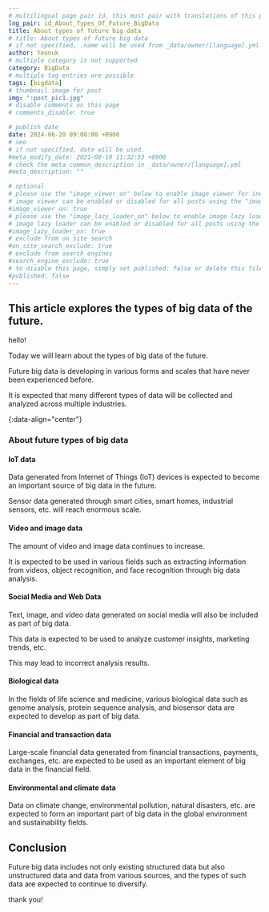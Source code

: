 ```yaml
---
# multilingual page pair id, this must pair with translations of this page. (This name must be unique)
lng_pair: id_About_Types_Of_Future_BigData
title: About types of future big data
# title: About types of future big data
# if not specified, .name will be used from _data/owner/[language].yml
author: Yeonuk
# multiple category is not supported
category: BigData
# multiple tag entries are possible
tags: [bigdata]
# thumbnail image for post
img: ":post_pic1.jpg"
# disable comments on this page
# comments_disable: true

# publish date
date: 2024-06-20 09:00:00 +0900
# seo
# if not specified, date will be used.
#meta_modify_date: 2021-08-10 11:32:53 +0900
# check the meta_common_description in _data/owner/[language].yml
#meta_description: ""

# optional
# please use the "image_viewer_on" below to enable image viewer for individual pages or posts (_posts/ or [language]/_posts folders).
# image viewer can be enabled or disabled for all posts using the "image_viewer_posts: true" setting in _data/conf/main.yml.
#image_viewer_on: true
# please use the "image_lazy_loader_on" below to enable image lazy loader for individual pages or posts (_posts/ or [language]/_posts folders).
# image lazy loader can be enabled or disabled for all posts using the "image_lazy_loader_posts: true" setting in _data/conf/main.yml.
#image_lazy_loader_on: true
# exclude from on site search
#on_site_search_exclude: true
# exclude from search engines
#search_engine_exclude: true
# to disable this page, simply set published: false or delete this file
#published: false
---
```


<!-- outline-start -->

## This article explores the types of big data of the future.

hello!

Today we will learn about the types of big data of the future.

Future big data is developing in various forms and scales that have never been experienced before.

It is expected that many different types of data will be collected and analyzed across multiple industries.

{:data-align="center"}

<!-- outline-end -->

### About future types of big data

#### IoT data

Data generated from Internet of Things (IoT) devices is expected to become an important source of big data in the future.

Sensor data generated through smart cities, smart homes, industrial sensors, etc. will reach enormous scale.

#### Video and image data

The amount of video and image data continues to increase.

It is expected to be used in various fields such as extracting information from videos, object recognition, and face recognition through big data analysis.

#### Social Media and Web Data

Text, image, and video data generated on social media will also be included as part of big data.

This data is expected to be used to analyze customer insights, marketing trends, etc.

This may lead to incorrect analysis results.

#### Biological data

In the fields of life science and medicine, various biological data such as genome analysis, protein sequence analysis, and biosensor data are expected to develop as part of big data.

#### Financial and transaction data

Large-scale financial data generated from financial transactions, payments, exchanges, etc. are expected to be used as an important element of big data in the financial field.

#### Environmental and climate data

Data on climate change, environmental pollution, natural disasters, etc. are expected to form an important part of big data in the global environment and sustainability fields.

## Conclusion

Future big data includes not only existing structured data but also unstructured data and data from various sources, and the types of such data are expected to continue to diversify.

thank you!
